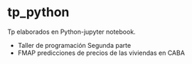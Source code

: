 # tp_python


Tp elaborados en Python-jupyter notebook.

- Taller de programación Segunda parte
- FMAP predicciones de precios de las viviendas en CABA


